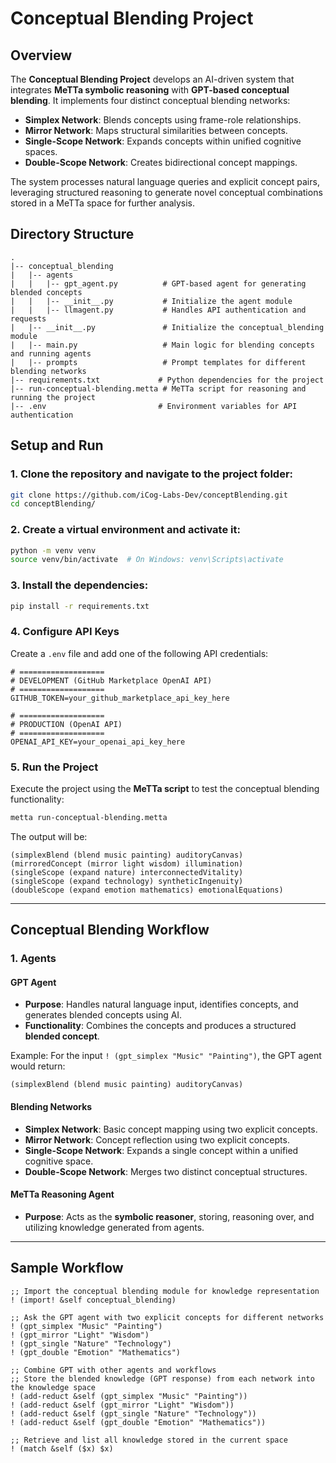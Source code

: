 # Conceptual Blending Project

## Overview

The **Conceptual Blending Project** develops an AI-driven system that integrates **MeTTa symbolic reasoning** with **GPT-based conceptual blending**. It implements four distinct conceptual blending networks:

- **Simplex Network**: Blends concepts using frame-role relationships.
- **Mirror Network**: Maps structural similarities between concepts.
- **Single-Scope Network**: Expands concepts within unified cognitive spaces.
- **Double-Scope Network**: Creates bidirectional concept mappings.

The system processes natural language queries and explicit concept pairs, leveraging structured reasoning to generate novel conceptual combinations stored in a MeTTa space for further analysis.

## Directory Structure

```plaintext
.
|-- conceptual_blending
|   |-- agents
|   |   |-- gpt_agent.py          # GPT-based agent for generating blended concepts
|   |   |-- __init__.py           # Initialize the agent module
|   |   |-- llmagent.py           # Handles API authentication and requests
|   |-- __init__.py               # Initialize the conceptual_blending module
|   |-- main.py                   # Main logic for blending concepts and running agents
|   |-- prompts                   # Prompt templates for different blending networks
|-- requirements.txt             # Python dependencies for the project
|-- run-conceptual-blending.metta # MeTTa script for reasoning and running the project
|-- .env                         # Environment variables for API authentication
```

## Setup and Run

### 1. Clone the repository and navigate to the project folder:

```bash
git clone https://github.com/iCog-Labs-Dev/conceptBlending.git
cd conceptBlending/
```

### 2. Create a virtual environment and activate it:

```bash
python -m venv venv
source venv/bin/activate  # On Windows: venv\Scripts\activate
```

### 3. Install the dependencies:

```bash
pip install -r requirements.txt
```

### 4. Configure API Keys

Create a `.env` file and add one of the following API credentials:

```plaintext
# ===================
# DEVELOPMENT (GitHub Marketplace OpenAI API)
# ===================
GITHUB_TOKEN=your_github_marketplace_api_key_here

# ===================
# PRODUCTION (OpenAI API)
# ===================
OPENAI_API_KEY=your_openai_api_key_here
```

### 5. Run the Project

Execute the project using the **MeTTa script** to test the conceptual blending functionality:

```bash
metta run-conceptual-blending.metta
```

The output will be:

```plaintext
(simplexBlend (blend music painting) auditoryCanvas)
(mirroredConcept (mirror light wisdom) illumination)
(singleScope (expand nature) interconnectedVitality)
(singleScope (expand technology) syntheticIngenuity)
(doubleScope (expand emotion mathematics) emotionalEquations)
```

---

## Conceptual Blending Workflow

### 1. Agents

#### **GPT Agent**
- **Purpose**: Handles natural language input, identifies concepts, and generates blended concepts using AI.
- **Functionality**: Combines the concepts and produces a structured **blended concept**.

Example:
For the input `! (gpt_simplex "Music" "Painting")`, the GPT agent would return:

```plaintext
(simplexBlend (blend music painting) auditoryCanvas)
```

#### **Blending Networks**
- **Simplex Network**: Basic concept mapping using two explicit concepts.
- **Mirror Network**: Concept reflection using two explicit concepts.
- **Single-Scope Network**: Expands a single concept within a unified cognitive space.
- **Double-Scope Network**: Merges two distinct conceptual structures.

#### **MeTTa Reasoning Agent**
- **Purpose**: Acts as the **symbolic reasoner**, storing, reasoning over, and utilizing knowledge generated from agents.

---

## Sample Workflow

```metta
;; Import the conceptual blending module for knowledge representation
! (import! &self conceptual_blending)

;; Ask the GPT agent with two explicit concepts for different networks
! (gpt_simplex "Music" "Painting")
! (gpt_mirror "Light" "Wisdom")
! (gpt_single "Nature" "Technology")
! (gpt_double "Emotion" "Mathematics")

;; Combine GPT with other agents and workflows
;; Store the blended knowledge (GPT response) from each network into the knowledge space
! (add-reduct &self (gpt_simplex "Music" "Painting"))
! (add-reduct &self (gpt_mirror "Light" "Wisdom"))
! (add-reduct &self (gpt_single "Nature" "Technology"))
! (add-reduct &self (gpt_double "Emotion" "Mathematics"))

;; Retrieve and list all knowledge stored in the current space
! (match &self ($x) $x)
```


